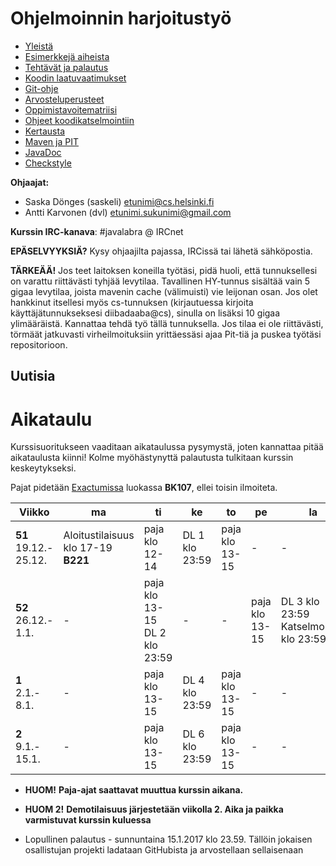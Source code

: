 # Ohjelmoinnin harjoitustyö
* [Yleistä](ohjeet/Yleista.md)
* [Esimerkkejä aiheista](ohjeet/Esimerkkeja-aiheista.md)
* [Tehtävät ja palautus](ohjeet/Tehtavat-ja-palautus.md)
* [Koodin laatuvaatimukset](ohjeet/Koodin-laatuvaatimukset.md)
* [Git-ohje](ohjeet/Git-ohje.md)
* [Arvosteluperusteet](ohjeet/Arvosteluperusteet.md)
* [Oppimistavoitematriisi](http://www.cs.helsinki.fi/courses/58160/matriisi)
* [Ohjeet koodikatselmointiin](ohjeet/Koodikatselmointi.md)
* [Kertausta](ohjeet/Kertausta.md)
* [Maven ja PIT](ohjeet/Maven-ja-PIT.md)
* [JavaDoc](ohjeet/JavaDoc.md)
* [Checkstyle](ohjeet/Checkstyle.md)

**Ohjaajat:**
* Saska Dönges (saskeli) etunimi@cs.helsinki.fi
* Antti Karvonen (dvl) etunimi.sukunimi@gmail.com

**Kurssin IRC-kanava**:
\#javalabra @ IRCnet

**EPÄSELVYYKSIÄ?** Kysy ohjaajilta pajassa, IRCissä tai lähetä sähköpostia.

**TÄRKEÄÄ!** Jos teet laitoksen koneilla työtäsi, pidä huoli, että tunnuksellesi on varattu riittävästi tyhjää levytilaa. Tavallinen HY-tunnus sisältää vain 5 gigaa levytilaa, joista mavenin cache (välimuisti) vie leijonan osan. Jos olet hankkinut itsellesi myös cs-tunnuksen (kirjautuessa kirjoita käyttäjätunnukseksesi diibadaaba@cs), sinulla on lisäksi 10 gigaa ylimääräistä. Kannattaa tehdä työ tällä tunnuksella. Jos tilaa ei ole riittävästi, törmäät jatkuvasti virheilmoituksiin yrittäessäsi ajaa Pit-tiä ja puskea työtäsi repositorioon. 

## Uutisia

# Aikataulu

Kurssisuoritukseen vaaditaan aikataulussa pysymystä, joten kannattaa pitää aikataulusta kiinni! Kolme myöhästynyttä palautusta tulkitaan kurssin keskeytykseksi.

Pajat pidetään [Exactumissa](http://www.helsinki.fi/teknos/opetustilat/kumpula/gh2b/default.htm) luokassa **BK107**, ellei toisin ilmoiteta.

| Viikko | ma | ti | ke | to | pe | la | su |
| --- | --- | --- | --- | --- | --- | --- | --- |
| **51** <br> 19.12.-<br>25.12. | Aloitustilaisuus<br>klo 17-19 **B221** | paja klo 12-14 | DL 1 klo 23:59 | paja klo 13-15 | - | - | - |
| **52** <br> 26.12.-<br>1.1. | - | paja klo 13-15 <br/> DL 2 klo 23:59 | - | - | paja klo 13-15 | DL 3 klo 23:59<br>Katselmointi1<br> klo 23:59| - |
| **1** <br> 2.1.-<br>8.1.  | - | paja klo 13-15 | DL 4 klo 23:59 | paja klo 13-15 | - | - | DL 5 klo 23:59 <br>Katselmointi2<br> klo 23:59 |
| **2** <br> 9.1.-<br>15.1.  | - | paja klo 13-15 | DL 6 klo 23:59 | paja klo 13-15 | - | - | Loppupalautus<br>klo 23:59 |

* **HUOM!** **Paja-ajat saattavat muuttua kurssin aikana.**

* **HUOM 2!** **Demotilaisuus järjestetään viikolla 2. Aika ja paikka varmistuvat kurssin kuluessa**

* Lopullinen palautus - sunnuntaina 15.1.2017 klo 23.59. Tällöin jokaisen osallistujan projekti ladataan GitHubista ja arvostellaan sellaisenaan
